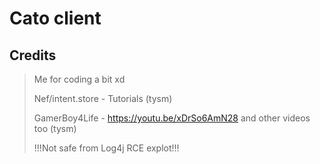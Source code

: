 # Cato client
## Credits
> Me for coding a bit xd
> 
> Nef/intent.store - Tutorials (tysm)
> 
> GamerBoy4Life - https://youtu.be/xDrSo6AmN28 and other videos too (tysm)
>
> !!!Not safe from Log4j RCE explot!!!
